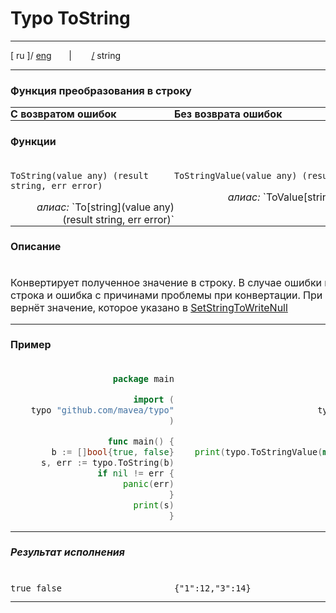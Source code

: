 # Typo ToString

---

[ ru ]/ [eng](..%2Feng%2Fstring.md)
&nbsp;&nbsp;&nbsp;&nbsp;&nbsp;&nbsp;|&nbsp;&nbsp;&nbsp;&nbsp;&nbsp;&nbsp;&nbsp;&nbsp;[/](..%2F..%2FREADME.ru.md) string

---

<style>
table {
    padding: 0;
    margin: 0;
}
td {
    padding: 0;
    vertical-align: top;
}
th {
    vertical-align: top;
    text-align: left;
    padding: 0;
}
tr {
    padding: 0;
    margin: 0;
}
td div {
    text-align: right;
}
</style>

### Функция преобразования в строку

<table>
    <tr>
        <th>С возвратом ошибок</th>
        <th>Без возврата ошибок</th>
    </tr>
    <tr>
        <th colspan="2">

#### Функции
</th>
    </tr>
    <tr>
        <td>

`ToString(value any) (result string, err error)`
<div><i>алиас:</i> `To[string](value any) (result string, err error)` </div>
        </td>
        <td>

`ToStringValue(value any) (result string)`
<div><i>алиас:</i> `ToValue[string](value any) (result string)` </div>
        </td>
    </tr>
    <tr>
        <th colspan="2">

#### Описание
</th>
    </tr>
    <tr>
        <td colspan="2">

Конвертирует полученное значение в строку. В случае ошибки возвращается пустая строка и ошибка с причинами проблемы при конвертации. При передачах в функцию `nil`, вернёт значение, которое указано в [SetStringToWriteNull](settings.md)
</td>
    </tr>
    <tr>
        <th colspan="2">

#### Пример
</th>
    </tr>
    <tr>
        <td>

```go
package main

import (
    typo "github.com/mavea/typo"
)

func main() {
    b := []bool{true, false}
    s, err := typo.ToString(b)
    if nil != err {
        panic(err)
    }
    print(s)
}
```
</td>
        <td>

```go
package main

import (
    typo "github.com/mavea/typo"
)

func main() {
    print(typo.ToStringValue(map[int]int{1: 12, 3: 14}))
}
```
</td>
    </tr>
    <tr>
        <th colspan="2">

##### Результат исполнения
</th>
    </tr>
    <tr>
        <td>

```
true false
```
</td>
        <td>

```
{"1":12,"3":14}
```
</td>
    </tr>
</table>